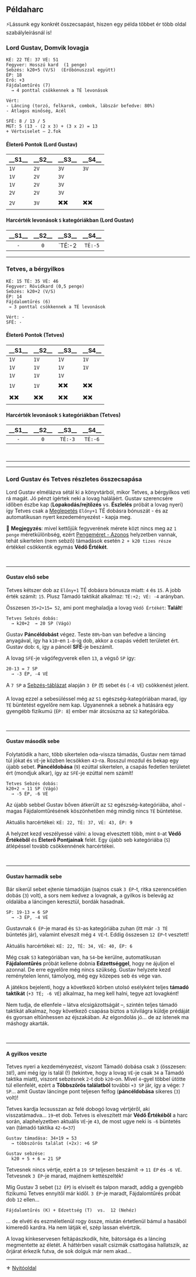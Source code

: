## Példaharc

⚡Lássunk egy konkrét összecsapást, hiszen egy példa többet ér több oldal szabályleírásnál is!

### Lord Gustav, Domvik lovagja

```
KÉ: 22 TÉ: 37 VÉ: 51
Fegyver: Hosszú kard  (1 penge)
Sebzés: k20+5 (V/S)  (Erőbónuszzal együtt)
ÉP: 18
Erő: +3
Fájdalomtűrés (7)
  → 4 ponttal csökkennek a TÉ levonások

Vért:
- Láncing (torzó, felkarok, combok, lábszár befedve: 80%)
- Átlagos minőség, Acél

SFÉ: 8 / 13 / 5
MGT: 5 (13 - (2 x 3) + (3 x 2) = 13
+ Vértviselet – 2.fok
```

#### Életerő Pontok (Lord Gustav)

| **\_\_S1\_\_** | **\_\_S2\_\_** | **\_\_S3\_\_** | **\_\_S4\_\_** |
| -------------- | -------------- | -------------- | -------------- |
| `1V`           | `2V`           | `3V`           | `3V`           |
| `1V`           | `2V`           | `3V`           |                |
| `1V`           | `2V`           | `3V`           |                |
| `2V`           | `2V`           | `3V`           |                |
| `2V`           | `3V`           | ✖️✖️           | ✖️✖️           |

#### Harcérték levonások `S` kategóriákban (Lord Gustav)

| **\_\_S1\_\_** | **\_\_S2\_\_** | **\_\_S3\_\_** | **\_\_S4\_\_** |
| :------------: | :------------: | :------------: | :------------: |
|      `-`       |      `0`       |     `TÉ:-2     |    `TÉ:-5`     |

---
### Tetves, a bérgyilkos

```
KÉ: 15 TÉ: 35 VÉ: 46
Fegyver: Rövidkard (0,5 penge)
Sebzés: k20+2 (V/S)
ÉP: 14
Fájdalomtűrés (6)
 → 3 ponttal csökkennek a TÉ levonások

Vért: -
SFÉ: -
```

#### Életerő Pontok (Tetves)

| **\_\_S1\_\_** | **\_\_S2\_\_** | **\_\_S3\_\_** | **\_\_S4\_\_** |
| -------------- | -------------- | -------------- | -------------- |
| `1V`           | `1V`           | `1V`           | `1V`           |
| `1V`           | `1V`           | `1V`           | `1V`           |
| `1V`           | `1V`           | `1V`           |                |
| `1V`           | `1V`           | ✖️✖️             | ✖️✖️             |
| ✖️✖️             | ✖️✖️             | ✖️✖️             | ✖️✖️             |

#### Harcérték levonások `S` kategóriákban (Tetves)

| **\_\_S1\_\_** | **\_\_S2\_\_** | **\_\_S3\_\_** | **\_\_S4\_\_** |
| :------------: | :------------: | :------------: | :------------: |
|      `-`       |      `0`       |    `TÉ:-3`     |    `TÉ:-6`     |

<br />

---
---
### Lord Gustav és Tetves részletes összecsapása

Lord Gustav elmélázva sétál ki a könyvtárból, mikor Tetves, a bérgyilkos veti rá magát. Jó pénzt ígértek neki a lovag haláláért. Gustav szerencsére időben észbe kap (**Lopakodás/rejtőzés** vs. **Észlelés** próbát a lovag nyeri) így Tetves csak a [Meglepetés](065_01_harci_helyzetek.md#meglepet%C3%A9s) `Előny+1` TÉ dobásra bónuszát - és az automatikusan nyert kezedeményezést - kapja meg.

🔆 **Megjegyzés**: mivel kettőjük fegyverének mérete közt nincs meg az `1 penge` méretkülönbség, ezért [Pengeméret - Azonos](065_01_harci_helyzetek.md#fegyverm%C3%A9ret---azonos) helyzetben vannak, tehát sikertelen (nem sebző) támadások esetén `2 + k20 tizes része` értékkel csökkentik egymás **Védő Értékét**.

<br />

---
#### Gustav első sebe

Tetves kétszer dob az `Előny+1` TÉ dobásra bónusza miatt: `4` és `15`. A jobb érték számít: `15`. Plusz Támadó taktikát alkalmaz: `TÉ:+2; VÉ: -4` arányban.

Összesen `35+2+15= 52`, ami pont  meghaladja a lovag `Védő Értékét`: **Talált**!

```
Tetves Sebzés dobás:
  → k20+2  → 20 SP (Vágó)
```

Gustav **Páncéldobást** végez. Teste `80%`-ban van befedve a láncing anyagával, így ha `k10`-en `1-8`-ig dob, akkor a csapás védett területet ért.\
Gustav dob: `6`, így a páncél **SFÉ**-je beszámít.

A lovag `SFÉ`-je vágófegyverek ellen `13`, a végső `SP` így:

```
20-13 = 7 SP
  → -3 ÉP, -4 VÉ
```

A `7 SP` a [Sebzés-táblázat](064_02_06_sebzes.md#sp-%C3%A1tv%C3%A1lt%C3%A1sa-%C3%A9p-sebz%C3%A9sre-%C3%A9s-v%C3%A9-cs%C3%B6kkent%C3%A9sre) alapján `3 ÉP` (❗) sebet és (`-4 VÉ`) csökkenést jelent.

A lovag ezzel a sebesüléssel még az `S1` egészség-kategóriában marad, így `TÉ` büntetést egyelőre nem kap. Ugyanennek a sebnek a hatására egy gyengébb fizikumú (`ÉP: 8`) ember már átcsúszna az `S2` kategóriába.

<br />

---
#### Gustav második sebe

Folytatódik a harc, több sikertelen oda-vissza támadás, Gustav nem támad túl jókat és `VÉ`-je közben lecsökken `43`-ra. Rosszul mozdul és bekap egy újabb sebet. **Páncéldobása** (`9`) ezúttal sikertelen, a csapás fedetlen területet ért (mondjuk alkar), így az `SFÉ`-je ezúttal nem számít!

```
Tetves Sebzés dobás:
k20+2 → 11 SP (Vágó)
  → -5 ÉP, -6 VÉ
```

Az újabb sebbel Gustav bőven átkerült az `S2` egészség-kategóriába, ahol - magas Fájdalomtűrésének köszönhetően még mindig nincs `TÉ` büntetése.

Aktuális harcértékei: `KÉ: 22, TÉ: 37, VÉ: 43, ÉP: 9`

A helyzet kezd veszélyessé válni: a lovag elvesztett több, mint `8`-at **Védő Értékéből** és **Életerő Pontjainak** felét. Egy újabb seb kategóriába (`S`)  átlépéssel tovább csökkennének harcértékei.

<br />

---
#### Gustav harmadik sebe

Bár sikerül sebet ejtenie támadóján (sajnos csak `3 ÉP`-t, ritka szerencsétlen dobás (`3`) volt), a sors nem kedvez a lovagnak, a gyilkos is belevág az oldalába a láncingen keresztül, bordák hasadnak.

```
SP: 19-13 = 6 SP
  → -3 ÉP, -4 VÉ
```

Gustavnak `6 ÉP`-je marad és `S3`-as kategóriába zuhan (itt már `-3 TÉ` büntetés jár), valamint elveszít még `4 VÉ`-t. Eddig összesen `12 ÉP`-t vesztett!

Aktuális harcértékei: `KÉ: 22, TÉ: 34, VÉ: 40, ÉP: 6`

Még csak `S3` kategóriában van, ha `S4`-be kerülne, automatikusan **Fájdalomtűrés** próbát kellene dobnia **Edzettséggel**, hogy ne ájuljon el azonnal. De erre egyelőre még nincs szükség. Gustav helyzete kezd reménytelen lenni, támolyog, még egy közepes seb és vége van.

A játékos bejelenti, hogy a következő körben utolsó esélyként teljes **támadó taktikát** (`+3 TÉ; -6 VÉ`) alkalmaz, ha meg kell halni, tegye azt lovagként!

Nem tudja, de ellenfele – látva elcsigázottságát –, szintén teljes támadó taktikát alkalmaz, hogy következő csapása biztos a túlvilágra küldje prédáját és gyorsan eltűnhessen az éjszakában. Az elgondolás jó... de az istenek ma máshogy akarták.

<br />

---
#### A gyilkos veszte

Tetves nyeri a kezdeményezést, viszont Támadó dobása csak `3` (összesen: `38`!), ami még így is talál (!) (tekintve, hogy a lovag `VÉ`-je csak `34` a Támadó taktika miatt), viszont sebzésnek `2`-t dob `k20`-on. Mivel `4`-gyel többel ütötte túl ellenfelét, ezért a **Többszörös találatból** további `+3 SP` jár, így a vége: `7 SP`... amit Gustav láncinge pont teljesen felfog (**páncéldobása** sikeres (`3`) volt)!

Tetves kardja lecsusszan az felé dobogó lovag vértjéről, aki visszatámadva... `19`-et dob. Tetves is elveszített már **Védő Értékéből** a harc során, alaphelyzetben aktuális `VÉ`-je `43`, de most ugye neki is `-6` büntetés van (támadó taktika `42-6=37`)

```
Gustav támadása: 34+19 = 53
  → többszörös találat (+2x): +6 SP
```

```
Gustav sebzése:
  k20 + 5 + 6 = 21 SP
```

Tetvesnek nincs vértje, ezért a `19 SP` teljesen beszámít → `11 ÉP` és `-6 VÉ`. Tetvesnek `3 ÉP`-je marad, majdnem kettészelték!

Míg Gustav 3 sebet (`12 ÉP`) is elviselt és talpon maradt, addig a gyengébb fizikumú Tetves ennyitől már kidől. `3 ÉP`-je maradt, Fájdalomtűrés próbát dob `12` ellen...

```
Fájdalomtűrés (K) + Edzettség (T)  vs.  12 (Nehéz)
```

... de elvéti és eszméletlenül rogy össze, miután értetlenül bámul a hasából kimeredő kardra. Ha nem látják el, szép lassan elvértzik.

A lovag kínkeservesen feltápászkodik, hite, bátorsága és a láncing megmentette az életét. A háttérben vasalt csizmák csattogása hallatszik, az őrjárat érkezik futva, de sok dolguk már nem akad...

---

⚜️ [Nyitóoldal](start.md#6-harcrendszer-%EF%B8%8F)

